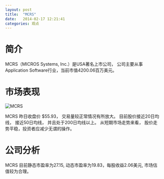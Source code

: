 ```yaml
---
layout: post
title:  "MCRS"
date:   2014-02-17 12:21:41
categories: 观点
---
```


# 简介
MCRS（MICROS Systems, Inc.）是USA著名上市公司，
公司主要从事Application Software行业，当前市值4200.06百万美元。

# 市场表现

![MCRS](http://finviz.com/chart.ashx?t=MCRS&ty=c&ta=1&p=d&s=l)

MCRS 昨日收盘价 $55.93，
交易量较正常情况有所放大。
目前股价接近20日均线，
接近50日均线，
并且处于200日均线以上。
从短期市场走势来看，
股价走势平稳，投资者应减少无谓的操作。

# 公司分析
MCRS 目前静态市盈率为27.15, 动态市盈率为19.83，每股收益2.06美元,
市场估值较为合理。
